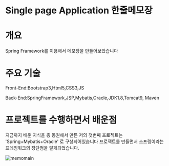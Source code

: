 # Single page Application 한줄메모장
# 개요 
Spring Framework를 이용해서 메모장을 만들어보았습니다
# 주요 기술
Front-End:Bootstrap3,Html5,CSS3,JS

Back-End:SpringFramework,JSP,Mybatis,Oracle,JDK1.8,Tomcat9, Maven
# 프로젝트를 수행하면서 배운점
지금까지 배운 지식을 총 동원해서 만든 저의 첫번째 프로젝트는 'Spring+Mybatis+Oracle' 로 구성되어있습니다
프로젝트를 만들면서 스프링이라는 프레임워크의 장단점을 알게되었습니다.


![memomain](https://user-images.githubusercontent.com/59599438/79729035-d8a7e100-8329-11ea-9661-20cea9271590.png)

